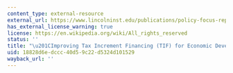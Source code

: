 ```yaml
---
content_type: external-resource
external_url: https://www.lincolninst.edu/publications/policy-focus-reports/improving-tax-increment-financing-tif-economic-development
has_external_license_warning: true
license: https://en.wikipedia.org/wiki/All_rights_reserved
status: ''
title: "\u201CImproving Tax Increment Financing (TIF) for Economic Development.\u201D"
uid: 18828d6e-dccc-40d5-9c22-d5324d101529
wayback_url: ''
---
```

